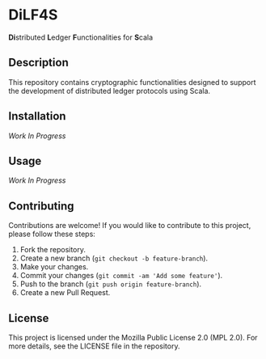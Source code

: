 # DiLF4S
**Di**stributed **L**edger **F**unctionalities for **S**cala

## Description
This repository contains cryptographic functionalities designed to support the development of distributed ledger protocols using Scala.

## Installation
*Work In Progress*

## Usage
*Work In Progress*

## Contributing
Contributions are welcome! If you would like to contribute to this project, please follow these steps:
1. Fork the repository.
2. Create a new branch (`git checkout -b feature-branch`).
3. Make your changes.
4. Commit your changes (`git commit -am 'Add some feature'`).
5. Push to the branch (`git push origin feature-branch`).
6. Create a new Pull Request.

## License
This project is licensed under the Mozilla Public License 2.0 (MPL 2.0). For more details, see the LICENSE file in the repository.
